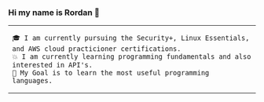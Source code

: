 ### Hi my name is Rordan 👋

<table>
    <tr>
        <td valign="center">

    🎓 I am currently pursuing the Security+, Linux Essentials, and AWS cloud practicioner certifications.
    💥 I am currently learning programming fundamentals and also interested in API's.
    🎯 My Goal is to learn the most useful programming languages.
             
             
